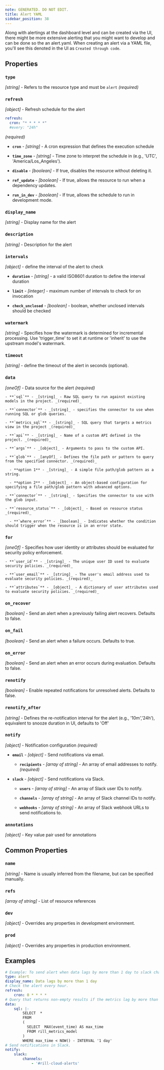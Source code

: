 ```yaml
---
note: GENERATED. DO NOT EDIT.
title: Alert YAML
sidebar_position: 38
---
```


Along with alertings at the dashboard level and can be created via the UI, there might be more extensive alerting that you might want to develop and can be done so the an alert.yaml. When creating an alert via a YAML file, you'll see this denoted in the UI as `Created through code`.

## Properties

### `type`

_[string]_ - Refers to the resource type and must be `alert` _(required)_

### `refresh`

_[object]_ - Refresh schedule for the alert
  ```yaml
  refresh:
    cron: "* * * * *"
    #every: "24h"
  ```
 _(required)_

  - **`cron`** - _[string]_ - A cron expression that defines the execution schedule 

  - **`time_zone`** - _[string]_ - Time zone to interpret the schedule in (e.g., 'UTC', 'America/Los_Angeles'). 

  - **`disable`** - _[boolean]_ - If true, disables the resource without deleting it. 

  - **`ref_update`** - _[boolean]_ - If true, allows the resource to run when a dependency updates. 

  - **`run_in_dev`** - _[boolean]_ - If true, allows the schedule to run in development mode. 

### `display_name`

_[string]_ - Display name for the alert 

### `description`

_[string]_ - Description for the alert 

### `intervals`

_[object]_ - define the interval of the alert to check 

  - **`duration`** - _[string]_ - a valid ISO8601 duration to define the interval duration 

  - **`limit`** - _[integer]_ - maximum number of intervals to check for on invocation 

  - **`check_unclosed`** - _[boolean]_ - boolean, whether unclosed intervals should be checked 

### `watermark`

_[string]_ - Specifies how the watermark is determined for incremental processing. Use 'trigger_time' to set it at runtime or 'inherit' to use the upstream model's watermark. 

### `timeout`

_[string]_ - define the timeout of the alert in seconds (optional). 

### `data`

_[oneOf]_ - Data source for the alert _(required)_

    - **`sql`** - _[string]_ - Raw SQL query to run against existing models in the project. _(required)_

    - **`connector`** - _[string]_ - specifies the connector to use when running SQL or glob queries. 

    - **`metrics_sql`** - _[string]_ - SQL query that targets a metrics view in the project _(required)_

    - **`api`** - _[string]_ - Name of a custom API defined in the project. _(required)_

    - **`args`** - _[object]_ - Arguments to pass to the custom API. 

    - **`glob`** - _[anyOf]_ - Defines the file path or pattern to query from the specified connector. _(required)_

      - **option 1** - _[string]_ - A simple file path/glob pattern as a string.

      - **option 2** - _[object]_ - An object-based configuration for specifying a file path/glob pattern with advanced options.

    - **`connector`** - _[string]_ - Specifies the connector to use with the glob input. 

    - **`resource_status`** - _[object]_ - Based on resource status _(required)_

      - **`where_error`** - _[boolean]_ - Indicates whether the condition should trigger when the resource is in an error state. 

### `for`

_[oneOf]_ - Specifies how user identity or attributes should be evaluated for security policy enforcement. 

    - **`user_id`** - _[string]_ - The unique user ID used to evaluate security policies. _(required)_

    - **`user_email`** - _[string]_ - The user's email address used to evaluate security policies. _(required)_

    - **`attributes`** - _[object]_ - A dictionary of user attributes used to evaluate security policies. _(required)_

### `on_recover`

_[boolean]_ - Send an alert when a previously failing alert recovers. Defaults to false. 

### `on_fail`

_[boolean]_ - Send an alert when a failure occurs. Defaults to true. 

### `on_error`

_[boolean]_ - Send an alert when an error occurs during evaluation. Defaults to false. 

### `renotify`

_[boolean]_ - Enable repeated notifications for unresolved alerts. Defaults to false. 

### `renotify_after`

_[string]_ - Defines the re-notification interval for the alert (e.g., '10m','24h'), equivalent to snooze duration in UI, defaults to 'Off' 

### `notify`

_[object]_ - Notification configuration _(required)_

  - **`email`** - _[object]_ - Send notifications via email. 

    - **`recipients`** - _[array of string]_ - An array of email addresses to notify. _(required)_

  - **`slack`** - _[object]_ - Send notifications via Slack. 

    - **`users`** - _[array of string]_ - An array of Slack user IDs to notify. 

    - **`channels`** - _[array of string]_ - An array of Slack channel IDs to notify. 

    - **`webhooks`** - _[array of string]_ - An array of Slack webhook URLs to send notifications to. 

### `annotations`

_[object]_ - Key value pair used for annotations 

## Common Properties

### `name`

_[string]_ - Name is usually inferred from the filename, but can be specified manually. 

### `refs`

_[array of string]_ - List of resource references 

### `dev`

_[object]_ - Overrides any properties in development environment. 

### `prod`

_[object]_ - Overrides any properties in production environment. 

## Examples

```yaml
# Example: To send alert when data lags by more than 1 day to slack channel #rill-cloud-alerts
type: alert
display_name: Data lags by more than 1 day
# Check the alert every hour.
refresh:
    cron: 0 * * * *
# Query that returns non-empty results if the metrics lag by more than 1 day.
data:
    sql: |-
        SELECT  *
        FROM
        (
          SELECT  MAX(event_time) AS max_time
          FROM rill_metrics_model
        )
        WHERE max_time < NOW() - INTERVAL '1 day'
# Send notifications in Slack.
notify:
    slack:
        channels:
            - '#rill-cloud-alerts'
```